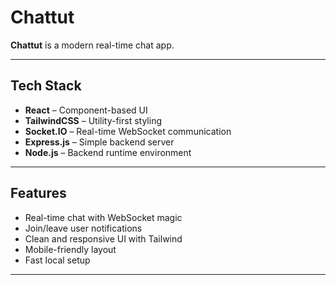 # Chattut

**Chattut** is a modern real-time chat app.

---

## Tech Stack

- **React** – Component-based UI
- **TailwindCSS** – Utility-first styling
- **Socket.IO** – Real-time WebSocket communication
- **Express.js** – Simple backend server
- **Node.js** – Backend runtime environment

---

##  Features

-  Real-time chat with WebSocket magic
-  Join/leave user notifications
-  Clean and responsive UI with Tailwind
-  Mobile-friendly layout
-  Fast local setup

---
